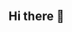 ## Hi there 👋

<!--
**ugurdk100/ugurdk100** is a ✨ _special_ ✨ repository because its `README.md` (this file) appears on your GitHub profile.

Here are some ideas to get you started:

- 🔭 I’m currently working on graduating from Yıldız Technical University and Completing my Game with my team named project-miner
- 🌱 I’m currently learning Unity, Android Studio 
- 👯 I’m looking to collaborate on ...
- 🤔 I’m looking for help with looking for part time jobs 
- 💬 Ask me about ...
- 📫 How to reach me: ugurdq@gmail.com
- ⚡ Fun fact: ...
-->
